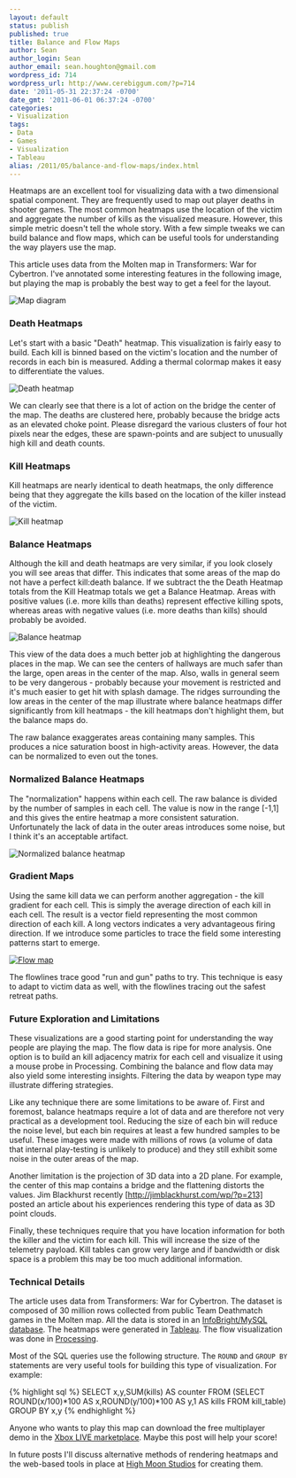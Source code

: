 ```yaml
---
layout: default
status: publish
published: true
title: Balance and Flow Maps
author: Sean
author_login: Sean
author_email: sean.houghton@gmail.com
wordpress_id: 714
wordpress_url: http://www.cerebiggum.com/?p=714
date: '2011-05-31 22:37:24 -0700'
date_gmt: '2011-06-01 06:37:24 -0700'
categories:
- Visualization
tags:
- Data
- Games
- Visualization
- Tableau
alias: /2011/05/balance-and-flow-maps/index.html
---
```


Heatmaps are an excellent tool for visualizing data with a two dimensional spatial component. They are frequently used to map out player deaths in shooter games. The most common heatmaps use the location of the victim and aggregate the number of kills as the visualized measure. However, this simple metric doesn't tell the whole story. With a few simple tweaks we can build balance and flow maps, which can be useful tools for understanding the way players use the map.

This article uses data from the Molten map in Transformers: War for Cybertron.  I've annotated some interesting features in the following image, but playing the map is probably the best way to get a feel for the layout.

![Map diagram]({{site.url_root}}/media/2011/05/Molten-Diagram.png)

### Death Heatmaps

Let's start with a basic "Death" heatmap. This visualization is fairly easy to build.  Each kill is binned based on the victim's location and the number of records in each bin is measured. Adding a thermal colormap makes it easy to differentiate the values.

![Death heatmap]({{site.url_root}}/media/2011/05/DeathHeatmap.png)

We can clearly see that there is a lot of action on the bridge the center of the map. The deaths are clustered here, probably because the bridge acts as an elevated choke point. Please disregard the various clusters of four hot pixels near the edges, these are spawn-points and are subject to unusually high kill and death counts.

### Kill Heatmaps

Kill heatmaps are nearly identical to death heatmaps, the only difference being that they aggregate the kills based on the location of the killer instead of the victim.

![Kill heatmap]({{site.url_root}}/media/2011/05/KillHeatmap.png)

### Balance Heatmaps

Although the kill and death heatmaps are very similar, if you look closely you will see areas that differ. This indicates that some areas of the map do not have a perfect kill:death balance. If we subtract the the Death Heatmap totals from the Kill Heatmap totals we get a Balance Heatmap. Areas with positive values (i.e. more kills than deaths) represent effective killing spots, whereas areas with negative values (i.e. more deaths than kills) should probably be avoided.

![Balance heatmap]({{site.url_root}}/media/2011/05/BalanceHeatmap.png)

This view of the data does a much better job at highlighting the dangerous places in the map.  We can see the centers of hallways are much safer than the large, open areas in the center of the map.  Also, walls in general seem to be very dangerous - probably because your movement is restricted and it's much easier to get hit with splash damage. The ridges surrounding the low areas in the center of the map illustrate where balance heatmaps differ significantly from kill heatmaps - the kill heatmaps don't highlight them, but the balance maps do.

The raw balance exaggerates areas containing many samples.  This produces a nice saturation boost in high-activity areas.  However, the data can be normalized to even out the tones.

### Normalized Balance Heatmaps

The "normalization" happens within each cell.  The raw balance is divided by the number of samples in each cell.  The value is now in the range [-1,1] and this gives the entire heatmap a more consistent saturation.  Unfortunately the lack of data in the outer areas introduces some noise, but I think it's an acceptable artifact.

![Normalized balance heatmap]({{site.url_root}}/media/2011/05/NormalizedBalanceHeatmap.png)

### Gradient Maps

Using the same kill data we can perform another aggregation - the kill gradient for each cell.  This is simply the average direction of each kill in each cell.  The result is a vector field representing the most common direction of each kill.  A long vectors indicates a very advantageous firing direction. If we introduce some particles to trace the field some interesting patterns start to emerge.

[![Flow map]({{site.url_root}}/media/2011/05/FlowMapThumbnail-e1306866180634.jpg)]({{site.url_root}}/media/2011/05/index.html)

The flowlines trace good "run and gun" paths to try.  This technique is easy to adapt to victim data as well, with the flowlines tracing out the safest retreat paths.

### Future Exploration and Limitations

These visualizations are a good starting point for understanding the way people are playing the map. The flow data is ripe for more analysis. One option is to build an kill adjacency matrix for each cell and visualize it using a mouse probe in Processing.  Combining the balance and flow data may also yield some interesting insights. Filtering the data by weapon type may illustrate differing strategies.

Like any technique there are some limitations to be aware of.  First and foremost, balance heatmaps require a lot of data and are therefore not very practical as a development tool.  Reducing the size of each bin will reduce the noise level, but each bin requires at least a few hundred samples to be useful.  These images were made with millions of rows (a volume of data that internal play-testing is unlikely to produce) and they still exhibit some noise in the outer areas of the map.

Another limitation is the projection of 3D data into a 2D plane. For example, the center of this map contains a bridge and the flattening distorts the values.  Jim Blackhurst recently [http://jimblackhurst.com/wp/?p=213] posted an article about his experiences rendering this type of data as 3D point clouds.

Finally, these techniques require that you have location information for both the killer and the victim for each kill.  This will increase the size of the telemetry payload. Kill tables can grow very large and if bandwidth or disk space is a problem this may be too much additional information.

### Technical Details

The article uses data from Transformers: War for Cybertron. The dataset is composed of 30 million rows collected from public Team Deathmatch games in the Molten map. All the data is stored in an [InfoBright/MySQL database](http://www.infobright.com). The heatmaps were generated in [Tableau](http://www.tableausoftware.com). The flow visualization was done in [Processing](http://processing.org).

Most of the SQL queries use the following structure.  The <code>ROUND</code> and <code>GROUP BY</code> statements are very useful tools for building this type of visualization.  For example:

{% highlight sql %}
SELECT x,y,SUM(kills) AS counter FROM
    (SELECT ROUND(x/100)*100 AS x,ROUND(y/100)*100 AS y,1 AS kills FROM kill_table)
GROUP BY x,y
{% endhighlight %}

Anyone who wants to play this map can download the free multiplayer demo in the [Xbox LIVE marketplace](http://marketplace.xbox.com/en-US/Product/Transformers-War-for-Cybertron-Multiplayer-Demo/00000000-0000-400d-80df-000141568885). Maybe this post will help your score!

In future posts I'll discuss alternative methods of rendering heatmaps and the web-based tools in place at [High Moon Studios](http://www.highmoonstudios.com) for creating them.
